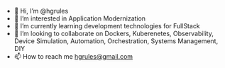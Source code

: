 - 👋 Hi, I’m @hgrules
- 👀 I’m interested in Application Modernization
- 🌱 I’m currently learning development technologies for FullStack
- 💞️ I’m looking to collaborate on Dockers, Kuberenetes, Observability, Device Simulation, Automation, Orchestration, Systems Management, DIY
- 📫 How to reach me hgrules@gmail.com

<!---
hgrules/hgrules is a ✨ special ✨ repository because its `README.md` (this file) appears on your GitHub profile.
You can click the Preview link to take a look at your changes.
--->
